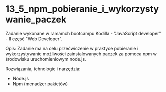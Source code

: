 # 13_5_npm_pobieranie_i_wykorzystywanie_paczek

Zadanie wykonane w ramamch bootcampu Kodilla - "JavaScript developer" - II część "Web Developer".

Opis: Zadanie ma na celu przećwiczenie w praktyce pobieranie i wykorzystywanie możliwości zainstalowanych paczek za pomoca npm w środowisku uruchomieniowym node.js.

Rozwiązania, tchnologie i narzędzia:
- Node.js
- Npm (menadżer pakietów)
